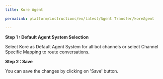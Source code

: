 ```yaml
---
title: Kore Agent

permalink: platform/instructions/en/latest/Agent Transfer/koreAgent

---
```


**Step 1 : Default Agent System Selection**

Select Kore as Default Agent System for all bot channels or select Channel Specific Mapping to route conversations.

**Step 2 : Save**

You can save the changes by clicking on 'Save' button.
